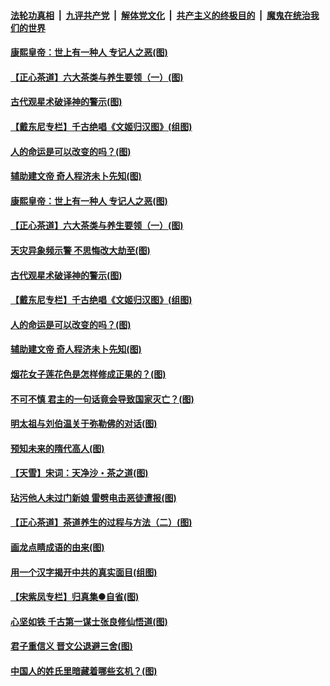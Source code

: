 ####  [法轮功真相](../../../../basic/blob/master/README.md?t=06211702) &nbsp;|&nbsp; [九评共产党](../../../../9ping.md/blob/master/README.md?t=06211702) &nbsp;|&nbsp; [解体党文化](../../../../jtdwh.md/blob/master/README.md?t=06211702)  &nbsp;|&nbsp; [共产主义的终极目的](../../../../gczydzjmd.md/blob/master/README.md?t=06211702) &nbsp;|&nbsp; [魔鬼在统治我们的世界](../../../../mgztzwmdsj.md/blob/master/README.md?t=06211702) 

#### [康熙皇帝：世上有一种人 专记人之恶(图)](../pages/p7/937141.md?t=06211702) 

#### [【正心茶道】六大茶类与养生要领（一）(图)](../pages/p7/936910.md?t=06211702) 

#### [古代观星术破译神的警示(图)](../pages/p7/936938.md?t=06211702) 

#### [【戴东尼专栏】千古绝唱《文姬归汉图》(组图)](../pages/p7/933598.md?t=06211702) 

#### [人的命运是可以改变的吗？(图)](../pages/p7/936633.md?t=06211702) 

#### [辅助建文帝 奇人程济未卜先知(图)](../pages/p7/936751.md?t=06211702) 

#### [康熙皇帝：世上有一种人 专记人之恶(图)](../pages/p7/937141.md?t=06211702) 

#### [【正心茶道】六大茶类与养生要领（一）(图)](../pages/p7/936910.md?t=06211702) 

#### [天灾异象频示警 不思悔改大劫至(图)](../pages/p7/937076.md?t=06211702) 

#### [古代观星术破译神的警示(图)](../pages/p7/936938.md?t=06211702) 

#### [【戴东尼专栏】千古绝唱《文姬归汉图》(组图)](../pages/p7/933598.md?t=06211702) 

#### [人的命运是可以改变的吗？(图)](../pages/p7/936633.md?t=06211702) 

#### [辅助建文帝 奇人程济未卜先知(图)](../pages/p7/936751.md?t=06211702) 

#### [烟花女子莲花色是怎样修成正果的？(图)](../pages/p7/936627.md?t=06211702) 

#### [不可不慎 君主的一句话竟会导致国家灭亡？(图)](../pages/p7/936921.md?t=06211702) 

#### [明太祖与刘伯温关于弥勒佛的对话(图)](../pages/p7/936918.md?t=06211702) 

#### [预知未来的隋代高人(图)](../pages/p7/936519.md?t=06211702) 

#### [【天雪】宋词：天净沙・茶之道(图)](../pages/p7/936606.md?t=06211702) 

#### [玷污他人未过门新娘 雷劈电击恶徒遭报(图)](../pages/p7/936730.md?t=06211702) 

#### [【正心茶道】茶道养生的过程与方法（二）(图)](../pages/p7/936188.md?t=06211702) 

#### [画龙点睛成语的由来(图)](../pages/p7/936521.md?t=06211702) 

#### [用一个汉字揭开中共的真实面目(组图)](../pages/p7/936605.md?t=06211702) 

#### [【宋紫凤专栏】归真集●自省(图)](../pages/p7/936715.md?t=06211702) 

#### [心坚如铁 千古第一谋士张良修仙悟道(图)](../pages/p7/936518.md?t=06211702) 

#### [君子重信义 晋文公退避三舍(图)](../pages/p7/936517.md?t=06211702) 

#### [中国人的姓氏里暗藏着哪些玄机？(图)](../pages/p7/936608.md?t=06211702) 

